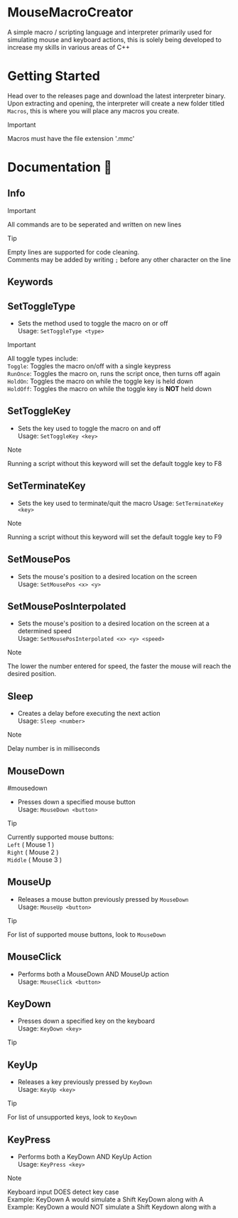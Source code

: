 # MouseMacroCreator
A simple macro / scripting language and interpreter primarily used for simulating mouse and keyboard actions, this is solely being developed to increase my skills in various areas of C++

# Getting Started
Head over to the releases page and download the latest interpreter binary.  
Upon extracting and opening, the interpreter will create a new folder titled `Macros`, this is where you will place any macros you create.  

> [!IMPORTANT]
> Macros must have the file extension '.mmc'  

# Documentation 📖

## Info

> [!IMPORTANT]
> All commands are to be seperated and written on new lines

> [!TIP]
> Empty lines are supported for code cleaning.  
> Comments may be added by writing `;` before any other character on the line  

## Keywords

## SetToggleType
- Sets the method used to toggle the macro on or off  
Usage: `SetToggleType <type>`  
> [!IMPORTANT]
> All toggle types include:  
> `Toggle`: Toggles the macro on/off with a single keypress  
> `RunOnce`: Toggles the macro on, runs the script once, then turns off again  
> `HoldOn`: Toggles the macro on while the toggle key is held down  
> `HoldOff`: Toggles the macro on while the toggle key is **NOT** held down  

## SetToggleKey
- Sets the key used to toggle the macro on and off  
Usage: `SetToggleKey <key>`  
> [!NOTE]
> Running a script without this keyword will set the default toggle key to F8  

## SetTerminateKey
- Sets the key used to terminate/quit the macro 
Usage: `SetTerminateKey <key>`  
> [!NOTE]
> Running a script without this keyword will set the default toggle key to F9  


## SetMousePos
- Sets the mouse's position to a desired location on the screen  
Usage: `SetMousePos <x> <y>`

## SetMousePosInterpolated
- Sets the mouse's position to a desired location on the screen at a determined speed  
Usage: `SetMousePosInterpolated <x> <y> <speed>`  
> [!NOTE]
> The lower the number entered for speed, the faster the mouse will reach the desired position.  

## Sleep
- Creates a delay before executing the next action  
Usage: `Sleep <number>`
> [!NOTE]
> Delay number is in milliseconds


## MouseDown
#mousedown
- Presses down a specified mouse button  
Usage: `MouseDown <button>`
> [!TIP]
> Currently supported mouse buttons:  
> `Left` ( Mouse 1 )  
> `Right` ( Mouse 2 )  
> `Middle` ( Mouse 3 )

## MouseUp
- Releases a mouse button previously pressed by `MouseDown`  
Usage: `MouseUp <button>`  
> [!TIP]
> For list of supported mouse buttons, look to `MouseDown`

## MouseClick
- Performs both a MouseDown AND MouseUp action  
Usage: `MouseClick <button>`

## KeyDown
- Presses down a specified key on the keyboard  
Usage: `KeyDown <key>`  
> [!TIP]

## KeyUp
- Releases a key previously pressed by `KeyDown`  
Usage: `KeyUp <key>`  
> [!TIP]
> For list of unsupported keys, look to `KeyDown`  

## KeyPress
- Performs both a KeyDown AND KeyUp Action  
Usage: `KeyPress <key>`
> [!NOTE]
> Keyboard input DOES detect key case  
> Example: KeyDown A would simulate a Shift KeyDown along with A  
> Example: KeyDown a would NOT simulate a Shift Keydown along with a  
